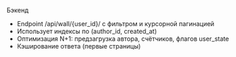 Бэкенд
- Endpoint /api/wall/{user_id}/ с фильтром и курсорной пагинацией
- Использует индексы по (author_id, created_at)
- Оптимизация N+1: предзагрузка автора, счётчиков, флагов user_state
- Кэширование ответа (первые страницы)